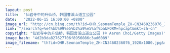 ```yaml
---
layout: post
title:  "仙岩寺中的升仙桥，韩国曹溪山道立公园"
date:   "2022-06-15 16:00:00 +0800"
image_url: "http://cn.bing.com/th?id=OHR.SeonamTemple_ZH-CN3460236076_1920x1080.jpg&rf=LaDigue_1920x1080.jpg&pid=hp"
link: "/search?q=%e4%bb%99%e5%b2%a9%e5%af%ba&FORM=hpcapt&mkt=zh-cn"
copyright: "仙岩寺中的升仙桥，韩国曹溪山道立公园 (© Aaron Choi/Getty Images)"
image_hash: "4d2b9da827627706f8956086c3ad6089"
image_filename: "th?id=OHR.SeonamTemple_ZH-CN3460236076_1920x1080.jpg&rf=LaDigue_1920x1080.jpg&pid=hp"
---
```

